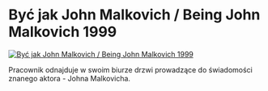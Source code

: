 Być jak John Malkovich / Being John Malkovich 1999 
=============
[![Być jak John Malkovich / Being John Malkovich 1999 ](http://vidos.pl/images/player.gif)](http://vidos.pl/byc-jak-john-malkovich-being-john-malkovich-1999)

 Pracownik odnajduje w swoim biurze drzwi prowadzące do świadomości znanego aktora - Johna Malkovicha.
